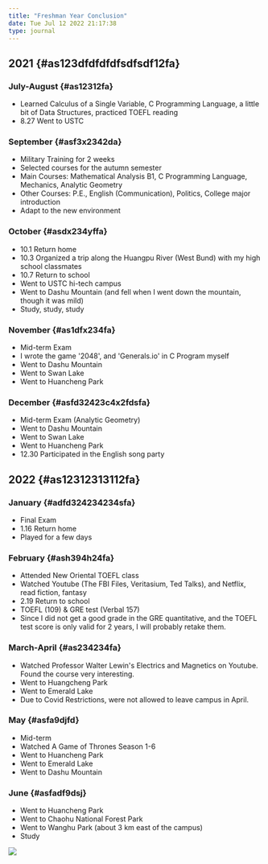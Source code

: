 ```yaml
---
title: "Freshman Year Conclusion"
date: Tue Jul 12 2022 21:17:38
type: journal
---
```

## 2021 {#as123dfdfdfdfsdfsdf12fa}

### July-August {#as12312fa}

-   Learned Calculus of a Single Variable, C Programming Language, a
    little bit of Data Structures, practiced TOEFL reading
-   8.27 Went to USTC

### September {#asf3x2342da}

-   Military Training for 2 weeks
-   Selected courses for the autumn semester
-   Main Courses: Mathematical Analysis B1, C Programming Language,
    Mechanics, Analytic Geometry
-   Other Courses: P.E., English (Communication), Politics, College
    major introduction
-   Adapt to the new environment

### October {#asdx234yffa}

-   10.1 Return home
-   10.3 Organized a trip along the Huangpu River (West Bund) with my
    high school classmates
-   10.7 Return to school
-   Went to USTC hi-tech campus
-   Went to Dashu Mountain (and fell when I went down the mountain,
    though it was mild)
-   Study, study, study

### November {#as1dfx234fa}

-   Mid-term Exam
-   I wrote the game \'2048\', and \'Generals.io\' in C Program myself
-   Went to Dashu Mountain
-   Went to Swan Lake
-   Went to Huancheng Park

### December {#asfd32423c4x2fdsfa}

-   Mid-term Exam (Analytic Geometry)
-   Went to Dashu Mountain
-   Went to Swan Lake
-   Went to Huancheng Park
-   12.30 Participated in the English song party

## 2022 {#as12312313112fa}

### January {#adfd324234234sfa}

-   Final Exam
-   1.16 Return home
-   Played for a few days

### February {#ash394h24fa}

-   Attended New Oriental TOEFL class
-   Watched Youtube (The FBI Files, Veritasium, Ted Talks), and Netflix,
    read fiction, fantasy
-   2.19 Return to school
-   TOEFL (109) & GRE test (Verbal 157)
-   Since I did not get a good grade in the GRE quantitative, and the
    TOEFL test score is only valid for 2 years, I will probably retake
    them.

### March-April {#as234234fa}

-   Watched Professor Walter Lewin\'s Electrics and Magnetics on
    Youtube. Found the course very interesting.
-   Went to Huangcheng Park
-   Went to Emerald Lake
-   Due to Covid Restrictions, were not allowed to leave campus in
    April.

### May {#asfa9djfd}

-   Mid-term
-   Watched A Game of Thrones Season 1-6
-   Went to Huancheng Park
-   Went to Emerald Lake
-   Went to Dashu Mountain

### June {#asfadf9dsj}

-   Went to Huancheng Park
-   Went to Chaohu National Forest Park
-   Went to Wanghu Park (about 3 km east of the campus)
-   Study

![](https://blog.jimchen.me/284798153-ade415a8-4a3e-4130-8e62-7e7ea0a84cc8.png)
